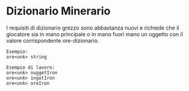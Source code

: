 # Dizionario Minerario

I requisiti di dizionario grezzo sono abbastanza nuovi e richiede che il giocatore sia in mano principale o in mano fuori mano un oggetto con il valore corrispondente ore-dizionario.

    Esempio:
    ore<unk> string
    
    Esempio di lavoro:
    ore<unk> nuggetIron
    ore<unk> ingotIron
    ore<unk> oreIron